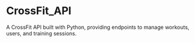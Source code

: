 # CrossFit_API
A CrossFit API built with Python, providing endpoints to manage workouts, users, and training sessions.
